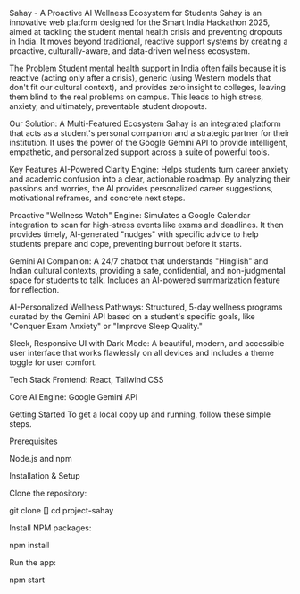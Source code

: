 Sahay - A Proactive AI Wellness Ecosystem for Students Sahay is an innovative web platform designed for the Smart India Hackathon 2025, aimed at tackling the student mental health crisis and preventing dropouts in India. It moves beyond traditional, reactive support systems by creating a proactive, culturally-aware, and data-driven wellness ecosystem.

The Problem Student mental health support in India often fails because it is reactive (acting only after a crisis), generic (using Western models that don't fit our cultural context), and provides zero insight to colleges, leaving them blind to the real problems on campus. This leads to high stress, anxiety, and ultimately, preventable student dropouts.

Our Solution: A Multi-Featured Ecosystem Sahay is an integrated platform that acts as a student's personal companion and a strategic partner for their institution. It uses the power of the Google Gemini API to provide intelligent, empathetic, and personalized support across a suite of powerful tools.

Key Features  AI-Powered Clarity Engine: Helps students turn career anxiety and academic confusion into a clear, actionable roadmap. By analyzing their passions and worries, the AI provides personalized career suggestions, motivational reframes, and concrete next steps.

Proactive "Wellness Watch" Engine: Simulates a Google Calendar integration to scan for high-stress events like exams and deadlines. It then provides timely, AI-generated "nudges" with specific advice to help students prepare and cope, preventing burnout before it starts.

Gemini AI Companion: A 24/7 chatbot that understands "Hinglish" and Indian cultural contexts, providing a safe, confidential, and non-judgmental space for students to talk. Includes an AI-powered summarization feature for reflection.

AI-Personalized Wellness Pathways: Structured, 5-day wellness programs curated by the Gemini API based on a student's specific goals, like "Conquer Exam Anxiety" or "Improve Sleep Quality."

Sleek, Responsive UI with Dark Mode: A beautiful, modern, and accessible user interface that works flawlessly on all devices and includes a theme toggle for user comfort.

Tech Stack Frontend: React, Tailwind CSS

Core AI Engine: Google Gemini API

Getting Started To get a local copy up and running, follow these simple steps.

Prerequisites

Node.js and npm

Installation & Setup

Clone the repository:

git clone [] cd project-sahay

Install NPM packages:

npm install

Run the app:

npm start
